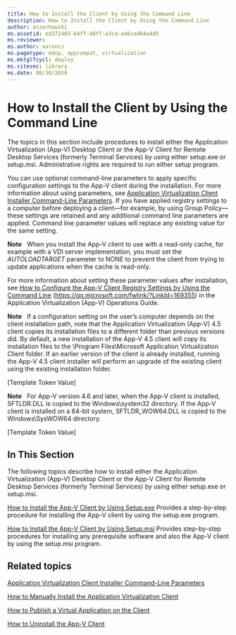 ```yaml
---
title: How to Install the Client by Using the Command Line
description: How to Install the Client by Using the Command Line
author: aczechowski
ms.assetid: ed372403-64ff-48ff-a3cd-a46cad04a4d5
ms.reviewer:
ms.author: aaroncz
ms.pagetype: mdop, appcompat, virtualization
ms.mktglfcycl: deploy
ms.sitesec: library
ms.date: 08/30/2016
---
```



# How to Install the Client by Using the Command Line


The topics in this section include procedures to install either the Application Virtualization (App-V) Desktop Client or the App-V Client for Remote Desktop Services (formerly Terminal Services) by using either setup.exe or setup.msi. Administrative rights are required to run either setup program.

You can use optional command-line parameters to apply specific configuration settings to the App-V client during the installation. For more information about using parameters, see [Application Virtualization Client Installer Command-Line Parameters](application-virtualization-client-installer-command-line-parameters.md). If you have applied registry settings to a computer before deploying a client—for example, by using Group Policy—these settings are retained and any additional command line parameters are applied. Command line parameter values will replace any existing value for the same setting.

**Note**  
When you install the App-V client to use with a read-only cache, for example with a VDI server implementation, you must set the *AUTOLOADTARGET* parameter to NONE to prevent the client from trying to update applications when the cache is read-only.



For more information about setting these parameter values after installation, see [How to Configure the App-V Client Registry Settings by Using the Command Line](https://go.microsoft.com/fwlink/?LinkId=169355) (https://go.microsoft.com/fwlink/?LinkId=169355) in the Application Virtualization (App-V) Operations Guide.

**Note**  
If a configuration setting on the user’s computer depends on the client installation path, note that the Application Virtualization (App-V) 4.5 client copies its installation files to a different folder than previous versions did. By default, a new installation of the App-V 4.5 client will copy its installation files to the \\Program Files\\Microsoft Application Virtualization Client folder. If an earlier version of the client is already installed, running the App-V 4.5 client installer will perform an upgrade of the existing client using the existing installation folder.



\[Template Token Value\]

**Note**  
For App-V version 4.6 and later, when the App-V client is installed, SFTLDR.DLL is copied to the Windows\\system32 directory. If the App-V client is installed on a 64-bit system, SFTLDR\_WOW64.DLL is copied to the Windows\\SysWOW64 directory.



\[Template Token Value\]

## In This Section


The following topics describe how to install either the Application Virtualization (App-V) Desktop Client or the App-V Client for Remote Desktop Services (formerly Terminal Services) by using either setup.exe or setup.msi.

<a href="" id="how-to-install-the-app-v-client-by-using-setup-exe"></a>[How to Install the App-V Client by Using Setup.exe](how-to-install-the-app-v-client-by-using-setupexe-new.md)
Provides a step-by-step procedure for installing the App-V client by using the setup.exe program.

<a href="" id="how-to-install-the-app-v-client-by-using-setup-msi"></a>[How to Install the App-V Client by Using Setup.msi](how-to-install-the-app-v-client-by-using-setupmsi-new.md)
Provides step-by-step procedures for installing any prerequisite software and also the App-V client by using the setup.msi program.

## Related topics


[Application Virtualization Client Installer Command-Line Parameters](application-virtualization-client-installer-command-line-parameters.md)

[How to Manually Install the Application Virtualization Client](how-to-manually-install-the-application-virtualization-client.md)

[How to Publish a Virtual Application on the Client](how-to-publish-a-virtual-application-on-the-client.md)

[How to Uninstall the App-V Client](how-to-uninstall-the-app-v-client.md)









